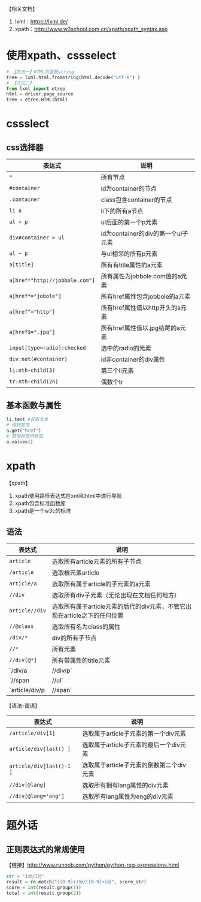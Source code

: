 【相关文档】

1. lxml：https://lxml.de/
2. xpath：http://www.w3school.com.cn/xpath/xpath_syntax.asp

# 使用xpath、cssselect

```python
# 【方法一】HTML页面是string
tree = lxml.html.fromstring(html.decode("utf-8") )
# 【方法二】
from lxml import etree
html = driver.page_source
tree = etree.HTML(html)
```


# cssslect

## css选择器

|表达式|说明|
|-|-|
|`*` | 所有节点|
|`#container`|id为container的节点|
|`.container`|class包含container的节点|
|`li a`|li下的所有a节点|
|`ul + p` | ul后面的第一个p元素|
|`div#container > ul`| id为container的div的第一个ul子元素|
|`ul ~ p ` | 与ul相邻的所有p元素|
|`a[title]` | 所有有title属性的a元素|
|`a[href="http://jobbole.com"]` | 所有属性为jobbole.com值的a元素|
|`a[href*="jobole"]` | 所有href属性包含jobbole的a元素|
|`a[href^="http"]` | 所有href属性值以http开头的a元素|
|`a[href$=".jpg"]` | 所有href属性值以.jpg结尾的a元素|
|`input[type=radio]:checked` | 选中的radio的元素|
|`div:not(#container)`|id非container的div属性|
|`li:nth-child(3)`|第三个li元素|
|`tr:nth-child(2n)`|偶数个tr|

## 基本函数与属性

```python
li.text #获取文本
# 得到属性
a.get("href")
# 获得标签所有值
a.values()
```

# xpath

【xpath】
1. xpath使用路径表达式在xml和html中进行导航
2. xpath包含标准函数库
3. xpath是一个w3c的标准

## 语法

|表达式|说明|
|-|-|
|`article`| 选取所有article元素的所有子节点|
|`/article`|选取根元素article|
|`article/a`|选取所有属于article的子元素的a元素|
| `//div`|选取所有div子元素（无论出现在文档任何地方）|
|`article//div`|选取所有属于article元素的后代的div元素，不管它出现在article之下的任何位置|
|`//@class`|选取所有名为class的属性|
|`/div/*` | div的所有子节点|
|`//*` | 所有元素 |
|`//div[@*]` | 所有带属性的title元素|
|`/div/a | //div/p` | 所有div元素的a和p元素|
|`//span | //ul` | 文档中的span和ul元素|
|`article/div/p | //span` | article的div元素的p元素 以及 所有span元素 |

【语法-谓语】

|表达式|说明|
|-|-|
|`/article/div[1]`|选取属于article子元素的第一个div元素|
|`article/div[last() ]`|选取属于article子元素的最后一个div元素|
|`article/div[last()-1 ]` | 选取属于article子元素的倒数第二个div元素|
|`//div[@lang]` | 选取所有拥有lang属性的div元素|
|`//div[@lang='eng']` | 选取所有lang属性为eng的div元素 |

# 题外话
## 正则表达式的常规使用
【链接】http://www.runoob.com/python/python-reg-expressions.html

```python
str = '1分/1分'
result = re.match("([0-9]+)分/([0-9]+)分", score_str)
score = int(result.group(1))
total = int(result.group(2))
```